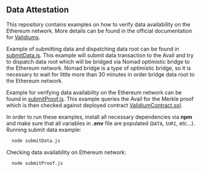 ## Data Attestation

This repository contains examples on how to verify data availability on the Ethereum network.
More details can be found in the official documentation
for [Validiums](https://availproject.github.io/using-avail/validiums).

Example of submitting data and dispatching data root can be found in [submitData.js](submitData.js).
This example will submit data transaction to the Avail and try to dispatch data root
which will be bridged via Nomad optimistic bridge to the Ethereum network.
Nomad bridge is a type of optimistic bridge, so it is necessary to wait for little more than 30 minutes
in order bridge data root to the Ethereum network.

Example for verifying data availability on the Ethereum network can be found in [submitProof.js](submitProof.js).
This example queries the Avail for the Merkle proof which is then checked against deployed
contract [ValidiumContract.sol](contracts%2FValidiumContract.sol).

In order to run these examples, install all necessary dependencies via **npm** 
and make sure that all variables in **.env** file are populated (`DATA`, `SURI`, etc...).  
Running submit data example:
```bash
  node submitData.js
```

Checking data availability on Ethereum network:
```bash
  node submitProof.js
```

